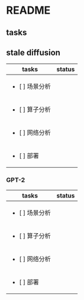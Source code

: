 # README

## tasks

## stale diffusion

| tasks                              | status    |
|------------------------------------|-----------|
| <ul><li>[ ] 场景分析</li></ul>     |           |
| <ul><li>[ ] 算子分析</li></ul>     |           |
| <ul><li>[ ] 网络分析</li></ul>     |           |
| <ul><li>[ ] 部署</li></ul>         |           |

### GPT-2

| tasks                              | status    |
|------------------------------------|-----------|
| <ul><li>[ ] 场景分析</li></ul>     |           |
| <ul><li>[ ] 算子分析</li></ul>     |           |
| <ul><li>[ ] 网络分析</li></ul>     |           |
| <ul><li>[ ] 部署</li></ul>         |           |
